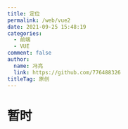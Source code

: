 ```yaml
---
title: 定位
permalink: /web/vue2
date: 2021-09-25 15:48:19
categories: 
  - 前端
  - VUE
comment: false
author: 
  name: 冯亮
  link: https://github.com/776488326
titleTag: 原创
---
```


# 暂时